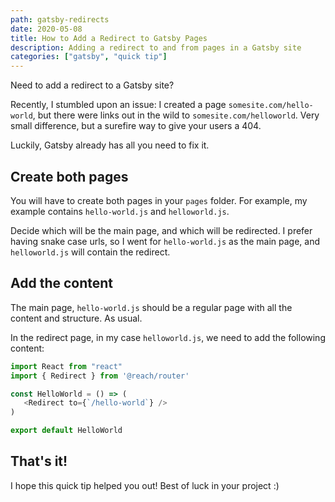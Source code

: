```yaml
---
path: gatsby-redirects
date: 2020-05-08
title: How to Add a Redirect to Gatsby Pages
description: Adding a redirect to and from pages in a Gatsby site
categories: ["gatsby", "quick tip"]
---
```


Need to add a redirect to a Gatsby site?

Recently, I stumbled upon an issue: I created a page `somesite.com/hello-world`, but there were links out in the wild to `somesite.com/helloworld`. Very small difference, but a surefire way to give your users a 404.

Luckily, Gatsby already has all you need to fix it.

## Create both pages

You will have to create both pages in your `pages` folder. For example, my example contains `hello-world.js` and `helloworld.js`.

Decide which will be the main page, and which will be redirected. I prefer having snake case urls, so I went for `hello-world.js` as the main page, and `helloworld.js` will contain the redirect.

## Add the content

The main page, `hello-world.js` should be a regular page with all the content and structure. As usual.

In the redirect page, in my case `helloworld.js`, we need to add the following content:

```js
import React from "react"
import { Redirect } from '@reach/router'

const HelloWorld = () => (
   <Redirect to={`/hello-world`} />
)

export default HelloWorld
```

## That's it!

I hope this quick tip helped you out! Best of luck in your project :)
